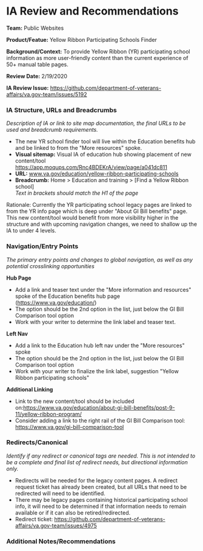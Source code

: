 # IA Review and Recommendations

**Team:** Public Websites

**Product/Featue:** Yellow Ribbon Participating Schools Finder

**Background/Context:**  To provide Yellow Ribbon (YR) participating school information as more user-friendly content than the current experience of 50+ manual table pages. 

**Review Date:** 2/19/2020

**IA Review Issue:** https://github.com/department-of-veterans-affairs/va.gov-team/issues/5192

### IA Structure, URLs and Breadcrumbs <br>
*Description of IA or link to site map documentation, the final URLs to be used and breadcrumb requirements.*

- The new YR school finder tool will live within the Education benefits hub and be linked to from the "More resources" spoke. 
- **Visual sitemap:** Visual IA of education hub showing placement of new content/tool https://app.moqups.com/Rnc4BDEKrA/view/page/a041dc811
- **URL:**  www.va.gov/education/yellow-ribbon-participating-schools <br>
- **Breadcrumb:** Home > Education and training > [Find a Yellow Ribbon school] <br> 
*Text in brackets should match the H1 of the page*

<p>Rationale: Currently the YR participating school legacy pages are linked to from the YR info page which is deep under "About GI Bill benefits" page.  This new content/tool would benefit from more visibility higher in the structure and with upcoming navigation changes, we need to shallow up the IA to under 4 levels.  


### Navigation/Entry Points <br>
*The primary entry points and changes to global navigation, as well as any potential crosslinking opportunities*

**Hub Page**
- Add a link and teaser text under the "More information and resources" spoke of the Education benefits hub page (https://www.va.gov/education/)
- The option should be the 2nd option in the list, just below the GI Bill Comparison tool option
- Work with your writer to determine the link label and teaser text.  

**Left Nav**
- Add a link to the Education hub left nav under the "More resources" spoke
- The option should be the 2nd option in the list, just below the GI Bill Comparison tool option
- Work with your writer to finalize the link label, suggestion "Yellow Ribbon participating schools" 

 **Additional Linking**
- Link to the new content/tool should be included on:https://www.va.gov/education/about-gi-bill-benefits/post-9-11/yellow-ribbon-program/
 - Consider adding a link to the right rail of the GI Bill Comparison tool: https://www.va.gov/gi-bill-comparison-tool

### Redirects/Canonical <br>
*Identify if any redirect or canonical tags are needed.  This is not intended to be a complete and final list of redirect needs, but directional information only.*  

- Redirects will be needed for the legacy content pages.  A redirect request ticket has already been created, but all URLs that need to be redirected will need to be identified. 
- There may be legacy pages containing historical participating school info, it will need to be determined if that information needs to remain available or if it can also be retired/redirected. 
- Redirect ticket: https://github.com/department-of-veterans-affairs/va.gov-team/issues/4975


### Additional Notes/Recommendations

